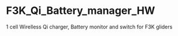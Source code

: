 # F3K_Qi_Battery_manager_HW
1 cell Wirelless Qi charger, Battery monitor and switch for F3K gliders

